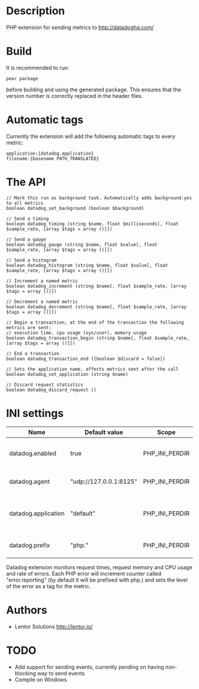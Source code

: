 Description
===========

PHP extension for sending metrics to http://datadoghq.com/

Build
=====

It is recommended to run:

    pear package
    
before building and using the generated package. This ensures that the version number is correctly replaced in the header files.


Automatic tags
==============

Currently the extension will add the following automatic tags to every metric:

    application:{datadog.application}
    filename:{basename PATH_TRANSLATED}


The API
=======

    // Mark this run as background task. Automatically adds background:yes to all metrics
    boolean datadog_set_background (boolean $background)

    // Send a timing
    boolean datadog_timing (string $name, float $milliseconds[, float $sample_rate, [array $tags = array ()]])

    // Send a gauge
    boolean datadog_gauge (string $name, float $value[, float $sample_rate, [array $tags = array ()]])

    // Send a histogram
    boolean datadog_histogram (string $name, float $value[, float $sample_rate, [array $tags = array ()]])

    // Increment a named metric
    boolean datadog_increment (string $name[, float $sample_rate, [array $tags = array ()]])

    // Decrement a named metric
    boolean datadog_decrement (string $name[, float $sample_rate, [array $tags = array ()]])

    // Begin a transaction, at the end of the transaction the following metrics are sent:
    // execution time, cpu usage (sys/user), memory usage
    boolean datadog_transaction_begin (string $name[, float $sample_rate, [array $tags = array ()]])

    // End a transaction
    boolean datadog_transaction_end ([boolean $discard = false])

    // Sets the application name, affects metrics sent after the call
    boolean datadog_set_application (string $name)

    // Discard request statistics 
    boolean datadog_discard_request ()    
    

INI settings
============

| Name                 | Default value          | Scope          | Description                                                    |
|----------------------|------------------------|----------------|----------------------------------------------------------------|
| datadog.enabled      | true                   | PHP_INI_PERDIR | Whether to enable datadog monitoring                           |
| datadog.agent        | "udp://127.0.0.1:8125" | PHP_INI_PERDIR | Address of the dd-agent                                        |
| datadog.application  | "default"              | PHP_INI_PERDIR | Application name to use in the automatic tag                   |
| datadog.prefix       | "php."                 | PHP_INI_PERDIR | Prefix to use for PHP metrics                                  |


Datadog extension monitors request times, request memory and CPU usage and rate of errors. Each PHP error will increment counter
called "error.reporting" (by default it will be prefixed with php.) and sets the level of the error as a tag for the metric.


Authors
=======

* Lentor Solutions http://lentor.io/


TODO
====

* Add support for sending events, currently pending on having non-blocking way to send events
* Compile on Windows
